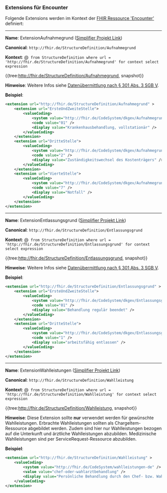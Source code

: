 ### Extensions für Encounter

Folgende Extensions werden im Kontext der [FHIR Ressource 'Encounter'](https://www.hl7.org/fhir/r4/encounter.html) definiert:

----

**Name**: ExtensionAufnahmegrund ([Simplifier Projekt Link](https://simplifier.net/resolve?canonical=http://fhir.de/StructureDefinition/Aufnahmegrund&scope=de.basisprofil.r4@1.5.0-ballot))

**Canonical**: `http://fhir.de/StructureDefinition/Aufnahmegrund`

**Kontext**: @``` from StructureDefinition where url = 'http://fhir.de/StructureDefinition/Aufnahmegrund' for context select expression```

{{tree:http://fhir.de/StructureDefinition/Aufnahmegrund, snapshot}}

**Hinweise**:
Weitere Infos siehe [Datenübermittlung nach § 301 Abs. 3 SGB V](https://www.dkgev.de/themen/digitalisierung-daten/elektronische-datenuebermittlung/datenuebermittlung-zu-abrechnungszwecken/datenuebermittlung-nach-301-abs-3-sgb-v/).

**Beispiel**:

```xml
<extension url="http://fhir.de/StructureDefinition/Aufnahmegrund" >
    <extension url="ErsteUndZweiteStelle">
        <valueCoding>
            <system value="http://fhir.de/CodeSystem/dkgev/AufnahmegrundErsteUndZweiteStelle" />
            <code value="01" />
            <display value="Krankenhausbehandlung, vollstationär" />
        </valueCoding>
    </extension>
    <extension url="DritteStelle">
        <valueCoding>
            <system value="http://fhir.de/CodeSystem/dkgev/AufnahmegrundDritteStelle" />
            <code value="2" />
            <display value="Zuständigkeitswechsel des Kostenträgers" />
        </valueCoding>
    </extension>
    <extension url="VierteStelle"> 
        <valueCoding>
            <system value="http://fhir.de/CodeSystem/dkgev/AufnahmegrundVierteStelle" />
            <code value="7" />
            <display value="Notfall" />
        </valueCoding>
    </extension>
</extension>
```

----

**Name**: ExtensionEntlassungsgrund ([Simplifier Projekt Link](https://simplifier.net/resolve?canonical=http://fhir.de/StructureDefinition/Entlassungsgrund&scope=de.basisprofil.r4@1.5.0-ballot))

**Canonical**: `http://fhir.de/StructureDefinition/Entlassungsgrund`

**Kontext**: @``` from StructureDefinition where url = 'http://fhir.de/StructureDefinition/Entlassungsgrund' for context select expression```

{{tree:http://fhir.de/StructureDefinition/Entlassungsgrund, snapshot}}

**Hinweise**:
Weitere Infos siehe [Datenübermittlung nach § 301 Abs. 3 SGB V](https://www.dkgev.de/themen/digitalisierung-daten/elektronische-datenuebermittlung/datenuebermittlung-zu-abrechnungszwecken/datenuebermittlung-nach-301-abs-3-sgb-v/).

**Beispiel**:

```xml
<extension url="http://fhir.de/StructureDefinition/Entlassungsgrund" >
    <extension url="ErsteUndZweiteStelle">
        <valueCoding>
            <system value="http://fhir.de/CodeSystem/dkgev/Entlassungsgrund" />
            <code value="01" />
            <display value="Behandlung regulär beendet" />
        </valueCoding>
    </extension>
    <extension url="DritteStelle">
        <valueCoding>
            <system value="http://fhir.de/CodeSystem/dkgev/EntlassungsgrundDritteStelle" />
            <code value="1" />
            <display value="arbeitsfähig entlassen" />
        </valueCoding>
    </extension>
</extension>
```

----

**Name**: ExtensionWahlleistungen ([Simplifier Projekt Link](https://simplifier.net/resolve?canonical=http://fhir.de/StructureDefinition/Wahlleistung&scope=de.basisprofil.r4@1.5.0-ballot))

**Canonical**: `http://fhir.de/StructureDefinition/Wahlleistung`

**Kontext**: @``` from StructureDefinition where url = 'http://fhir.de/StructureDefinition/Wahlleistung' for context select expression```

{{tree:http://fhir.de/StructureDefinition/Wahlleistung, snapshot}}

**Hinweise**:
Diese Extension sollte **nur** verwendet werden für gewünschte Wahlleistungen. Erbrachte Wahlleistungen sollten als ChargeItem-Ressource abgebildet werden. Zudem sind hier nur Wahlleistungen bezogen auf die Unterkunft und ärztliche Wahlleistungen abzubilden. Medizinische Wahlleistungen sind per ServiceRequest-Ressource abzubilden.

**Beispiel**:

```xml
<extension url="http://fhir.de/StructureDefinition/Wahlleistung" >
    <valueCoding>
        <system value="http://fhir.de/CodeSystem/wahlleistungen-de" />
        <value value="chef-oder-wahlarztbehandlung" />
        <display value="Persönliche Behandlung durch den Chef- bzw. Wahlarzt)" />
    </valueCoding>
</extension>
```